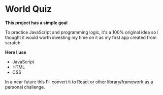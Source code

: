 # World Quiz

**This project has a simple goal**

To practice JavaScript and programming logic, it's a 100% original idea so I thought it would worth investing my time on it as my first app created from scratch.

**Here I use**

- JavaScript
- HTML 
- CSS 

In a near future this I'll convert it to React or other library/framework as a personal challenge.

